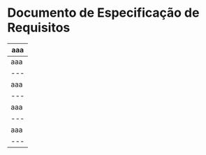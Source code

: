 # Documento de Especificação de Requisitos
|aaa|
|---|
|aaa|
|---|
|aaa|
|---|
|aaa|
|---|
|aaa|
|---|
